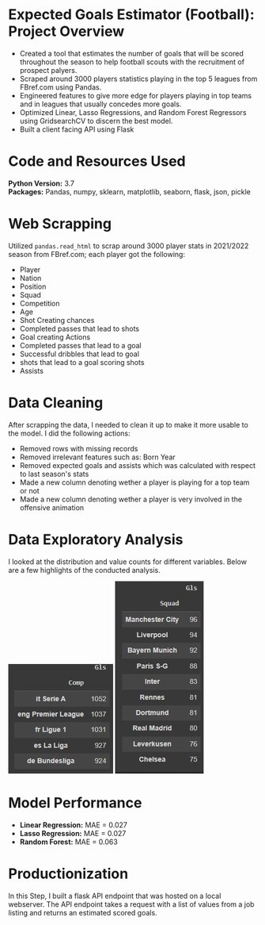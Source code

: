 # Expected Goals Estimator (Football): Project Overview

* Created a tool that estimates the number of goals that will be scored throughout the season to help football scouts with the recruitment of 
prospect palyers.
* Scraped around 3000 players statistics playing in the top 5 leagues from FBref.com using Pandas.
* Engineered features to give more edge for players playing in top teams and in leagues that usually concedes more goals.
* Optimized Linear, Lasso Regressions, and Random Forest Regressors using GridsearchCV to discern the best model.
* Built a client facing API using Flask

# Code and Resources Used

**Python Version:** 3.7\
**Packages:** Pandas, numpy, sklearn, matplotlib, seaborn, flask, json, pickle

# Web Scrapping

Utilized `pandas.read_html` to scrap around 3000 player stats in 2021/2022 season from FBref.com; each player got the following:

* Player
* Nation
* Position
* Squad
* Competition
* Age
* Shot Creating chances
* Completed passes that lead to shots
* Goal creating Actions
* Completed passes that lead to a goal
* Successful dribbles that lead to goal
* shots that lead to a goal scoring shots
* Assists

# Data Cleaning

After scrapping the data, I needed to clean it up to make it more usable to the model. I did the following actions:

* Removed rows with missing records
* Removed irrelevant features such as: Born Year
* Removed expected goals and assists which was calculated with respect to last season's stats
* Made a new column denoting wether a player is playing for a top team or not
* Made a new column denoting wether a player is very involved in the offensive animation

# Data Exploratory Analysis

I looked at the distribution and value counts for different variables. Below are a few highlights of the conducted analysis.

![alt text](https://github.com/Mr-Ferjani/Expected-Goals-Estimator-Football-/blob/main/Top%20Scoring%20Leagues.png)
![alt text](https://github.com/Mr-Ferjani/Expected-Goals-Estimator-Football-/blob/main/Top%20Scoring%20Teams.png)


# Model Performance 

* **Linear Regression:** MAE = 0.027
* **Lasso Regression:** MAE = 0.027
* **Random Forest:** MAE = 0.063

# Productionization

In this Step, I built a flask API endpoint that was hosted on a local webserver. The API endpoint takes a request with a list of values from a job listing and returns an estimated scored goals.

